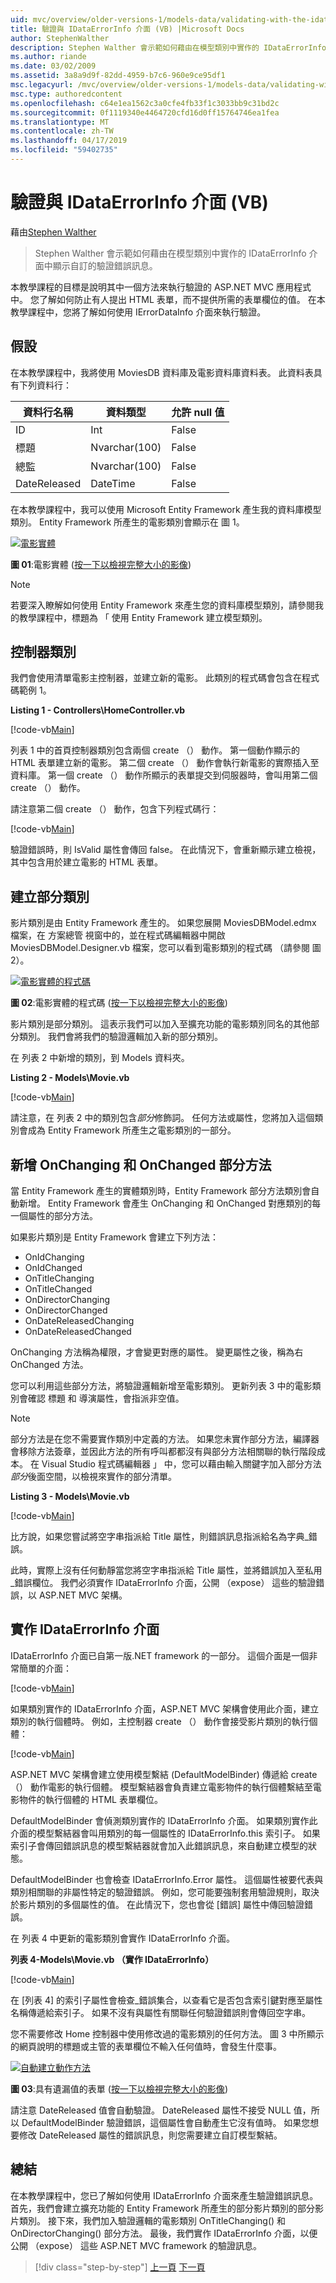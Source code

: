 ```yaml
---
uid: mvc/overview/older-versions-1/models-data/validating-with-the-idataerrorinfo-interface-vb
title: 驗證與 IDataErrorInfo 介面 (VB) |Microsoft Docs
author: StephenWalther
description: Stephen Walther 會示範如何藉由在模型類別中實作的 IDataErrorInfo 介面中顯示自訂的驗證錯誤訊息。
ms.author: riande
ms.date: 03/02/2009
ms.assetid: 3a8a9d9f-82dd-4959-b7c6-960e9ce95df1
msc.legacyurl: /mvc/overview/older-versions-1/models-data/validating-with-the-idataerrorinfo-interface-vb
msc.type: authoredcontent
ms.openlocfilehash: c64e1ea1562c3a0cfe4fb33f1c3033bb9c31bd2c
ms.sourcegitcommit: 0f1119340e4464720cfd16d0ff15764746ea1fea
ms.translationtype: MT
ms.contentlocale: zh-TW
ms.lasthandoff: 04/17/2019
ms.locfileid: "59402735"
---
```

# <a name="validating-with-the-idataerrorinfo-interface-vb"></a>驗證與 IDataErrorInfo 介面 (VB)

藉由[Stephen Walther](https://github.com/StephenWalther)

> Stephen Walther 會示範如何藉由在模型類別中實作的 IDataErrorInfo 介面中顯示自訂的驗證錯誤訊息。


本教學課程的目標是說明其中一個方法來執行驗證的 ASP.NET MVC 應用程式中。 您了解如何防止有人提出 HTML 表單，而不提供所需的表單欄位的值。 在本教學課程中，您將了解如何使用 IErrorDataInfo 介面來執行驗證。

## <a name="assumptions"></a>假設

在本教學課程中，我將使用 MoviesDB 資料庫及電影資料庫資料表。 此資料表具有下列資料行：

<a id="0.6_table01"></a>


| **資料行名稱** | **資料類型** | **允許 null 值** |
| --- | --- | --- |
| ID | Int | False |
| 標題 | Nvarchar(100) | False |
| 總監 | Nvarchar(100) | False |
| DateReleased | DateTime | False |


在本教學課程中，我可以使用 Microsoft Entity Framework 產生我的資料庫模型類別。 Entity Framework 所產生的電影類別會顯示在 圖 1。


[![電影實體](validating-with-the-idataerrorinfo-interface-vb/_static/image1.jpg)](validating-with-the-idataerrorinfo-interface-vb/_static/image1.png)

**圖 01**:電影實體 ([按一下以檢視完整大小的影像](validating-with-the-idataerrorinfo-interface-vb/_static/image2.png))


> [!NOTE] 
> 
> 若要深入瞭解如何使用 Entity Framework 來產生您的資料庫模型類別，請參閱我的教學課程中，標題為 「 使用 Entity Framework 建立模型類別。


## <a name="the-controller-class"></a>控制器類別

我們會使用清單電影主控制器，並建立新的電影。 此類別的程式碼會包含在程式碼範例 1。

**Listing 1 - Controllers\HomeController.vb**

[!code-vb[Main](validating-with-the-idataerrorinfo-interface-vb/samples/sample1.vb)]

列表 1 中的首頁控制器類別包含兩個 create （） 動作。 第一個動作顯示的 HTML 表單建立新的電影。 第二個 create （） 動作會執行新電影的實際插入至資料庫。 第一個 create （） 動作所顯示的表單提交到伺服器時，會叫用第二個 create （） 動作。

請注意第二個 create （） 動作，包含下列程式碼行：

[!code-vb[Main](validating-with-the-idataerrorinfo-interface-vb/samples/sample2.vb)]

驗證錯誤時，則 IsValid 屬性會傳回 false。 在此情況下，會重新顯示建立檢視，其中包含用於建立電影的 HTML 表單。

## <a name="creating-a-partial-class"></a>建立部分類別

影片類別是由 Entity Framework 產生的。 如果您展開 MoviesDBModel.edmx 檔案，在 方案總管 視窗中的，並在程式碼編輯器中開啟 MoviesDBModel.Designer.vb 檔案，您可以看到電影類別的程式碼 （請參閱 圖 2）。


[![電影實體的程式碼](validating-with-the-idataerrorinfo-interface-vb/_static/image2.jpg)](validating-with-the-idataerrorinfo-interface-vb/_static/image3.png)

**圖 02**:電影實體的程式碼 ([按一下以檢視完整大小的影像](validating-with-the-idataerrorinfo-interface-vb/_static/image4.png))


影片類別是部分類別。 這表示我們可以加入至擴充功能的電影類別同名的其他部分類別。 我們會將我們的驗證邏輯加入新的部分類別。

在 列表 2 中新增的類別，到 Models 資料夾。

**Listing 2 - Models\Movie.vb**

[!code-vb[Main](validating-with-the-idataerrorinfo-interface-vb/samples/sample3.vb)]

請注意，在 列表 2 中的類別包含*部分*修飾詞。 任何方法或屬性，您將加入這個類別會成為 Entity Framework 所產生之電影類別的一部分。

## <a name="adding-onchanging-and-onchanged-partial-methods"></a>新增 OnChanging 和 OnChanged 部分方法

當 Entity Framework 產生的實體類別時，Entity Framework 部分方法類別會自動新增。 Entity Framework 會產生 OnChanging 和 OnChanged 對應類別的每一個屬性的部分方法。

如果影片類別是 Entity Framework 會建立下列方法：

- OnIdChanging
- OnIdChanged
- OnTitleChanging
- OnTitleChanged
- OnDirectorChanging
- OnDirectorChanged
- OnDateReleasedChanging
- OnDateReleasedChanged

OnChanging 方法稱為權限，才會變更對應的屬性。 變更屬性之後，稱為右 OnChanged 方法。

您可以利用這些部分方法，將驗證邏輯新增至電影類別。 更新列表 3 中的電影類別會確認 標題 和 導演屬性，會指派非空值。

> [!NOTE] 
> 
> 部分方法是在您不需要實作類別中定義的方法。 如果您未實作部分方法，編譯器會移除方法簽章，並因此方法的所有呼叫都都沒有與部分方法相關聯的執行階段成本。 在 Visual Studio 程式碼編輯器 」 中，您可以藉由輸入關鍵字加入部分方法*部分*後面空間，以檢視來實作的部分清單。


**Listing 3 - Models\Movie.vb**

[!code-vb[Main](validating-with-the-idataerrorinfo-interface-vb/samples/sample4.vb)]

比方說，如果您嘗試將空字串指派給 Title 屬性，則錯誤訊息指派給名為字典\_錯誤。

此時，實際上沒有任何動靜當您將空字串指派給 Title 屬性，並將錯誤加入至私用\_錯誤欄位。 我們必須實作 IDataErrorInfo 介面，公開 （expose） 這些的驗證錯誤，以 ASP.NET MVC 架構。

## <a name="implementing-the-idataerrorinfo-interface"></a>實作 IDataErrorInfo 介面

IDataErrorInfo 介面已自第一版.NET framework 的一部分。 這個介面是一個非常簡單的介面：

[!code-vb[Main](validating-with-the-idataerrorinfo-interface-vb/samples/sample5.vb)]

如果類別實作的 IDataErrorInfo 介面，ASP.NET MVC 架構會使用此介面，建立類別的執行個體時。 例如，主控制器 create （） 動作會接受影片類別的執行個體：

[!code-vb[Main](validating-with-the-idataerrorinfo-interface-vb/samples/sample6.vb)]

ASP.NET MVC 架構會建立使用模型繫結 (DefaultModelBinder) 傳遞給 create （） 動作電影的執行個體。 模型繫結器會負責建立電影物件的執行個體繫結至電影物件的執行個體的 HTML 表單欄位。

DefaultModelBinder 會偵測類別實作的 IDataErrorInfo 介面。 如果類別實作此介面的模型繫結器會叫用類別的每一個屬性的 IDataErrorInfo.this 索引子。 如果索引子會傳回錯誤訊息的模型繫結器就會加入此錯誤訊息，來自動建立模型的狀態。

DefaultModelBinder 也會檢查 IDataErrorInfo.Error 屬性。 這個屬性被要代表與類別相關聯的非屬性特定的驗證錯誤。 例如，您可能要強制套用驗證規則，取決於影片類別的多個屬性的值。 在此情況下，您也會從 [錯誤] 屬性中傳回驗證錯誤。

在 列表 4 中更新的電影類別會實作 IDataErrorInfo 介面。

**列表 4-Models\Movie.vb （實作 IDataErrorInfo）**

[!code-vb[Main](validating-with-the-idataerrorinfo-interface-vb/samples/sample7.vb)]

在 [列表 4] 的索引子屬性會檢查\_錯誤集合，以查看它是否包含索引鍵對應至屬性名稱傳遞給索引子。 如果不沒有與屬性有關聯任何驗證錯誤則會傳回空字串。

您不需要修改 Home 控制器中使用修改過的電影類別的任何方法。 圖 3 中所顯示的網頁說明的標題或主管的表單欄位不輸入任何值時，會發生什麼事。


[![自動建立動作方法](validating-with-the-idataerrorinfo-interface-vb/_static/image3.jpg)](validating-with-the-idataerrorinfo-interface-vb/_static/image5.png)

**圖 03**:具有遺漏值的表單 ([按一下以檢視完整大小的影像](validating-with-the-idataerrorinfo-interface-vb/_static/image6.png))


請注意 DateReleased 值會自動驗證。 DateReleased 屬性不接受 NULL 值，所以 DefaultModelBinder 驗證錯誤，這個屬性會自動產生它沒有值時。 如果您想要修改 DateReleased 屬性的錯誤訊息，則您需要建立自訂模型繫結。

## <a name="summary"></a>總結

在本教學課程中，您已了解如何使用 IDataErrorInfo 介面來產生驗證錯誤訊息。 首先，我們會建立擴充功能的 Entity Framework 所產生的部分影片類別的部分影片類別。 接下來，我們加入驗證邏輯的電影類別 OnTitleChanging() 和 OnDirectorChanging() 部分方法。 最後，我們實作 IDataErrorInfo 介面，以便公開 （expose） 這些 ASP.NET MVC framework 的驗證訊息。

> [!div class="step-by-step"]
> [上一頁](performing-simple-validation-vb.md)
> [下一頁](validating-with-a-service-layer-vb.md)
